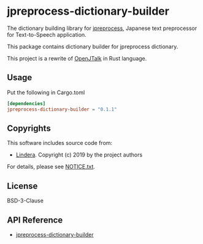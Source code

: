 # jpreprocess-dictionary-builder

The dictionary building library for [jpreprocess](https://crates.io/crates/jpreprocess),
Japanese text preprocessor for Text-to-Speech application.

This package contains dictionary builder for jpreprocess dictionary.

This project is a rewrite of [OpenJTalk](http://open-jtalk.sourceforge.net/) in Rust language.

## Usage

Put the following in Cargo.toml

```toml
[dependencies]
jpreprocess-dictionary-builder = "0.1.1"
```

## Copyrights

This software includes source code from:

- [Lindera](https://github.com/lindera-morphology/lindera).
  Copyright (c) 2019 by the project authors

For details, please see [NOTICE.txt](https://github.com/jpreprocess/jpreprocess/blob/v0.1.1/crates/jpreprocess-dictionary-builder/NOTICE.txt).

## License

BSD-3-Clause

## API Reference

- [jpreprocess-dictionary-builder](https://docs.rs/jpreprocess-dictionary-builder)
